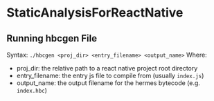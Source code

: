 # StaticAnalysisForReactNative

## Running hbcgen File
Syntax: `./hbcgen <proj_dir> <entry_filename> <output_name>`
Where:
- proj_dir: the relative path to a react native project root directory
- entry_filename: the entry js file to compile from (usually `index.js`)
- output_name: the output filename for the hermes bytecode (e.g. `index.hbc`)
